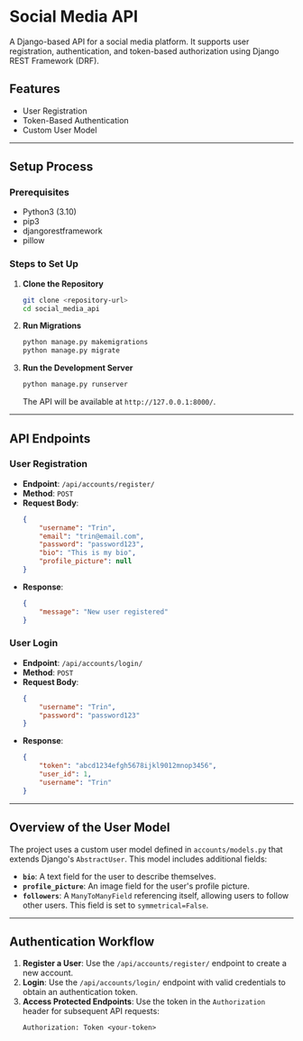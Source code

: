 # Social Media API

A Django-based API for a social media platform. It supports user registration, authentication, and token-based authorization using Django REST Framework (DRF).

## Features
- User Registration
- Token-Based Authentication
- Custom User Model

---

## Setup Process

### Prerequisites
- Python3 (3.10)
- pip3
- djangorestframework
- pillow

### Steps to Set Up

1. **Clone the Repository**
   ```bash
   git clone <repository-url>
   cd social_media_api
   ```

2. **Run Migrations**
   ```bash
   python manage.py makemigrations
   python manage.py migrate
   ```

3. **Run the Development Server**
   ```bash
   python manage.py runserver
   ```
   The API will be available at `http://127.0.0.1:8000/`.

---

## API Endpoints

### User Registration
- **Endpoint**: `/api/accounts/register/`
- **Method**: `POST`
- **Request Body**:
  ```json
  {
      "username": "Trin",
      "email": "trin@email.com",
      "password": "password123",
      "bio": "This is my bio",
      "profile_picture": null
  }
  ```
- **Response**:
  ```json
  {
      "message": "New user registered"
  }
  ```

### User Login
- **Endpoint**: `/api/accounts/login/`
- **Method**: `POST`
- **Request Body**:
  ```json
  {
      "username": "Trin",
      "password": "password123"
  }
  ```
- **Response**:
  ```json
  {
      "token": "abcd1234efgh5678ijkl9012mnop3456",
      "user_id": 1,
      "username": "Trin"
  }
  ```

---

## Overview of the User Model
The project uses a custom user model defined in `accounts/models.py` that extends Django's `AbstractUser`. This model includes additional fields:

- **`bio`**: A text field for the user to describe themselves.
- **`profile_picture`**: An image field for the user's profile picture.
- **`followers`**: A `ManyToManyField` referencing itself, allowing users to follow other users. This field is set to `symmetrical=False`.


---

## Authentication Workflow
1. **Register a User**: Use the `/api/accounts/register/` endpoint to create a new account.
2. **Login**: Use the `/api/accounts/login/` endpoint with valid credentials to obtain an authentication token.
3. **Access Protected Endpoints**: Use the token in the `Authorization` header for subsequent API requests:
   ```
   Authorization: Token <your-token>
   ```

